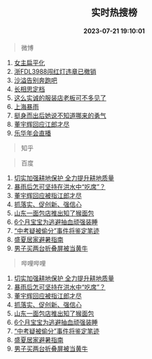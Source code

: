 <div align="center"><h2>实时热搜榜</h2><h4>2023-07-21 19:10:01</h4></div>

> 微博  

1. [女主扁平化](https://s.weibo.com/weibo?q=%E5%A5%B3%E4%B8%BB%E6%89%81%E5%B9%B3%E5%8C%96&t=31&band_rank=1&Refer=top)<br />
2. [浙FDL3988闯红灯违章已撤销](https://s.weibo.com/weibo?q=%23%E6%B5%99FDL3988%E9%97%AF%E7%BA%A2%E7%81%AF%E8%BF%9D%E7%AB%A0%E5%B7%B2%E6%92%A4%E9%94%80%23&t=31&band_rank=2&Refer=top)<br />
3. [沙溢告别奔跑吧](https://s.weibo.com/weibo?q=%23%E6%B2%99%E6%BA%A2%E5%91%8A%E5%88%AB%E5%A5%94%E8%B7%91%E5%90%A7%23&t=31&band_rank=3&Refer=top)<br />
4. [长相思定档](https://s.weibo.com/weibo?q=%23%E9%95%BF%E7%9B%B8%E6%80%9D%E5%AE%9A%E6%A1%A3%23&t=31&band_rank=4&Refer=top)<br />
5. [这么实诚的服装店老板可不多见了](https://s.weibo.com/weibo?q=%23%E8%BF%99%E4%B9%88%E5%AE%9E%E8%AF%9A%E7%9A%84%E6%9C%8D%E8%A3%85%E5%BA%97%E8%80%81%E6%9D%BF%E5%8F%AF%E4%B8%8D%E5%A4%9A%E8%A7%81%E4%BA%86%23&t=31&band_rank=5&Refer=top)<br />
6. [上海暴雨](https://s.weibo.com/weibo?q=%E4%B8%8A%E6%B5%B7%E6%9A%B4%E9%9B%A8&t=31&band_rank=6&Refer=top)<br />
7. [挺身而出后她说不知道哪来的勇气](https://s.weibo.com/weibo?q=%23%E6%8C%BA%E8%BA%AB%E8%80%8C%E5%87%BA%E5%90%8E%E5%A5%B9%E8%AF%B4%E4%B8%8D%E7%9F%A5%E9%81%93%E5%93%AA%E6%9D%A5%E7%9A%84%E5%8B%87%E6%B0%94%23&t=31&band_rank=7&Refer=top)<br />
8. [董宇辉回应江郎才尽](https://s.weibo.com/weibo?q=%23%E8%91%A3%E5%AE%87%E8%BE%89%E5%9B%9E%E5%BA%94%E6%B1%9F%E9%83%8E%E6%89%8D%E5%B0%BD%23&t=31&band_rank=8&Refer=top)<br />
9. [乐华年会直播](https://s.weibo.com/weibo?q=%23%E4%B9%90%E5%8D%8E%E5%B9%B4%E4%BC%9A%E7%9B%B4%E6%92%AD%23&t=31&band_rank=9&Refer=top)<br />

> 知乎  


> 百度  

1. [切实加强耕地保护 全力提升耕地质量](https://www.baidu.com/s?wd=%E5%88%87%E5%AE%9E%E5%8A%A0%E5%BC%BA%E8%80%95%E5%9C%B0%E4%BF%9D%E6%8A%A4+%E5%85%A8%E5%8A%9B%E6%8F%90%E5%8D%87%E8%80%95%E5%9C%B0%E8%B4%A8%E9%87%8F&sa=fyb_news&rsv_dl=fyb_news)<br />
2. [暴雨后怎可坚持在洪水中“吃席”？](https://www.baidu.com/s?wd=%E6%9A%B4%E9%9B%A8%E5%90%8E%E6%80%8E%E5%8F%AF%E5%9D%9A%E6%8C%81%E5%9C%A8%E6%B4%AA%E6%B0%B4%E4%B8%AD%E2%80%9C%E5%90%83%E5%B8%AD%E2%80%9D%EF%BC%9F&sa=fyb_news&rsv_dl=fyb_news)<br />
3. [董宇辉回应被指江郎才尽](https://www.baidu.com/s?wd=%E8%91%A3%E5%AE%87%E8%BE%89%E5%9B%9E%E5%BA%94%E8%A2%AB%E6%8C%87%E6%B1%9F%E9%83%8E%E6%89%8D%E5%B0%BD&sa=fyb_news&rsv_dl=fyb_news)<br />
4. [抓落实、促创新、强信心](https://www.baidu.com/s?wd=%E6%8A%93%E8%90%BD%E5%AE%9E%E3%80%81%E4%BF%83%E5%88%9B%E6%96%B0%E3%80%81%E5%BC%BA%E4%BF%A1%E5%BF%83&sa=fyb_news&rsv_dl=fyb_news)<br />
5. [山东一面包店推出知了猴面包](https://www.baidu.com/s?wd=%E5%B1%B1%E4%B8%9C%E4%B8%80%E9%9D%A2%E5%8C%85%E5%BA%97%E6%8E%A8%E5%87%BA%E7%9F%A5%E4%BA%86%E7%8C%B4%E9%9D%A2%E5%8C%85&sa=fyb_news&rsv_dl=fyb_news)<br />
6. [6个月宝宝为逃避抽血顽强装睡](https://www.baidu.com/s?wd=6%E4%B8%AA%E6%9C%88%E5%AE%9D%E5%AE%9D%E4%B8%BA%E9%80%83%E9%81%BF%E6%8A%BD%E8%A1%80%E9%A1%BD%E5%BC%BA%E8%A3%85%E7%9D%A1&sa=fyb_news&rsv_dl=fyb_news)<br />
7. [“中考疑被偷分”事件将鉴定笔迹](https://www.baidu.com/s?wd=%E2%80%9C%E4%B8%AD%E8%80%83%E7%96%91%E8%A2%AB%E5%81%B7%E5%88%86%E2%80%9D%E4%BA%8B%E4%BB%B6%E5%B0%86%E9%89%B4%E5%AE%9A%E7%AC%94%E8%BF%B9&sa=fyb_news&rsv_dl=fyb_news)<br />
8. [盛夏居家避暑指南](https://www.baidu.com/s?wd=%E7%9B%9B%E5%A4%8F%E5%B1%85%E5%AE%B6%E9%81%BF%E6%9A%91%E6%8C%87%E5%8D%97&sa=fyb_news&rsv_dl=fyb_news)<br />
9. [男子买两台折叠屏被当黄牛](https://www.baidu.com/s?wd=%E7%94%B7%E5%AD%90%E4%B9%B0%E4%B8%A4%E5%8F%B0%E6%8A%98%E5%8F%A0%E5%B1%8F%E8%A2%AB%E5%BD%93%E9%BB%84%E7%89%9B&sa=fyb_news&rsv_dl=fyb_news)<br />

> 哔哩哔哩  

1. [切实加强耕地保护 全力提升耕地质量](https://www.baidu.com/s?wd=%E5%88%87%E5%AE%9E%E5%8A%A0%E5%BC%BA%E8%80%95%E5%9C%B0%E4%BF%9D%E6%8A%A4+%E5%85%A8%E5%8A%9B%E6%8F%90%E5%8D%87%E8%80%95%E5%9C%B0%E8%B4%A8%E9%87%8F&sa=fyb_news&rsv_dl=fyb_news)<br />
2. [暴雨后怎可坚持在洪水中“吃席”？](https://www.baidu.com/s?wd=%E6%9A%B4%E9%9B%A8%E5%90%8E%E6%80%8E%E5%8F%AF%E5%9D%9A%E6%8C%81%E5%9C%A8%E6%B4%AA%E6%B0%B4%E4%B8%AD%E2%80%9C%E5%90%83%E5%B8%AD%E2%80%9D%EF%BC%9F&sa=fyb_news&rsv_dl=fyb_news)<br />
3. [董宇辉回应被指江郎才尽](https://www.baidu.com/s?wd=%E8%91%A3%E5%AE%87%E8%BE%89%E5%9B%9E%E5%BA%94%E8%A2%AB%E6%8C%87%E6%B1%9F%E9%83%8E%E6%89%8D%E5%B0%BD&sa=fyb_news&rsv_dl=fyb_news)<br />
4. [抓落实、促创新、强信心](https://www.baidu.com/s?wd=%E6%8A%93%E8%90%BD%E5%AE%9E%E3%80%81%E4%BF%83%E5%88%9B%E6%96%B0%E3%80%81%E5%BC%BA%E4%BF%A1%E5%BF%83&sa=fyb_news&rsv_dl=fyb_news)<br />
5. [山东一面包店推出知了猴面包](https://www.baidu.com/s?wd=%E5%B1%B1%E4%B8%9C%E4%B8%80%E9%9D%A2%E5%8C%85%E5%BA%97%E6%8E%A8%E5%87%BA%E7%9F%A5%E4%BA%86%E7%8C%B4%E9%9D%A2%E5%8C%85&sa=fyb_news&rsv_dl=fyb_news)<br />
6. [6个月宝宝为逃避抽血顽强装睡](https://www.baidu.com/s?wd=6%E4%B8%AA%E6%9C%88%E5%AE%9D%E5%AE%9D%E4%B8%BA%E9%80%83%E9%81%BF%E6%8A%BD%E8%A1%80%E9%A1%BD%E5%BC%BA%E8%A3%85%E7%9D%A1&sa=fyb_news&rsv_dl=fyb_news)<br />
7. [“中考疑被偷分”事件将鉴定笔迹](https://www.baidu.com/s?wd=%E2%80%9C%E4%B8%AD%E8%80%83%E7%96%91%E8%A2%AB%E5%81%B7%E5%88%86%E2%80%9D%E4%BA%8B%E4%BB%B6%E5%B0%86%E9%89%B4%E5%AE%9A%E7%AC%94%E8%BF%B9&sa=fyb_news&rsv_dl=fyb_news)<br />
8. [盛夏居家避暑指南](https://www.baidu.com/s?wd=%E7%9B%9B%E5%A4%8F%E5%B1%85%E5%AE%B6%E9%81%BF%E6%9A%91%E6%8C%87%E5%8D%97&sa=fyb_news&rsv_dl=fyb_news)<br />
9. [男子买两台折叠屏被当黄牛](https://www.baidu.com/s?wd=%E7%94%B7%E5%AD%90%E4%B9%B0%E4%B8%A4%E5%8F%B0%E6%8A%98%E5%8F%A0%E5%B1%8F%E8%A2%AB%E5%BD%93%E9%BB%84%E7%89%9B&sa=fyb_news&rsv_dl=fyb_news)<br />
